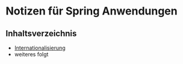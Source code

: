 # Notizen für Spring Anwendungen
## Inhaltsverzeichnis
  *   [Internationalisierung](/Internationalisierung)
  *   weiteres folgt

